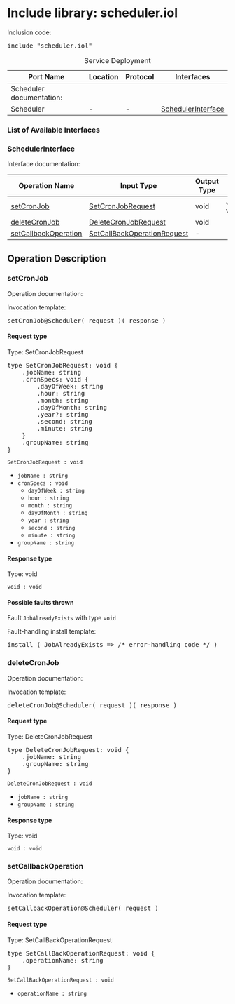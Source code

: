 # Include library: scheduler.iol

Inclusion code: <pre>include "scheduler.iol"</pre>

<table>
  <caption>Service Deployment</caption>
  <thead>
    <tr>
      <th>Port Name</th>
      <th>Location</th>
      <th>Protocol</th>
      <th>Interfaces</th>
    </tr>
  </thead>
  <tbody><tr><td>Scheduler documentation: </td></tr>
    <tr>
      <td>Scheduler</td>
      <td>-</td>
      <td>-</td>
      <td><a href="#SchedulerInterface">SchedulerInterface</a></td>
    </tr>
  </tbody>
</table>

<h3>List of Available Interfaces</h3>

<h3 id="SchedulerInterface">SchedulerInterface</h3>

Interface documentation: 

<table>
  <thead>
    <tr>
      <th>Operation Name</th>
      <th>Input Type</th>
      <th>Output Type</th>
      <th>Faults</th>
    </tr>
  </thead>
  <tbody>
    <tr>
      <td><a href="#setCronJob">setCronJob</a></td>
      <td><a href="#SetCronJobRequest">SetCronJobRequest</a></td>
      <td>void</td>
      <td>
        JobAlreadyExists( void )
      </td>
    </tr>
    <tr>
      <td><a href="#deleteCronJob">deleteCronJob</a></td>
      <td><a href="#DeleteCronJobRequest">DeleteCronJobRequest</a></td>
      <td>void</td>
      <td>
      </td>
    </tr>
    <tr>
      <td><a href="#setCallbackOperation">setCallbackOperation</a></td>
      <td><a href="#SetCallBackOperationRequest">SetCallBackOperationRequest</a></td>
      <td> - </td>
      <td>
      </td>
    </tr>
  </tbody>
</table>

<h2>Operation Description</h2>



<h3 id="setCronJob">setCronJob</h3>

Operation documentation: 


Invocation template: 
<pre>setCronJob@Scheduler( request )( response )</pre>

<h4 id="SetCronJobRequest">Request type</h4>

Type: SetCronJobRequest


<pre>type SetCronJobRequest: void {
	.jobName: string
	.cronSpecs: void {
		.dayOfWeek: string
		.hour: string
		.month: string
		.dayOfMonth: string
		.year?: string
		.second: string
		.minute: string
	}
	.groupName: string
}</pre>

<code>SetCronJobRequest : void</code> 

<ul>

  <li><code>jobName : string</code> 
</li>

  <li><code>cronSpecs : void</code> 

<ul>

  <li><code>dayOfWeek : string</code> 
</li>

  <li><code>hour : string</code> 
</li>

  <li><code>month : string</code> 
</li>

  <li><code>dayOfMonth : string</code> 
</li>

  <li><code>year : string</code> 
</li>

  <li><code>second : string</code> 
</li>

  <li><code>minute : string</code> 
</li>

</ul>
</li>

  <li><code>groupName : string</code> 
</li>

</ul>



<h4>Response type</h4>

Type: void




<code>void : void</code> 




<h4>Possible faults thrown</h4>


Fault <code>JobAlreadyExists</code> with type <code>void</code>

Fault-handling install template: 
<pre>install ( JobAlreadyExists => /* error-handling code */ )</pre>




<h3 id="deleteCronJob">deleteCronJob</h3>

Operation documentation: 


Invocation template: 
<pre>deleteCronJob@Scheduler( request )( response )</pre>

<h4 id="DeleteCronJobRequest">Request type</h4>

Type: DeleteCronJobRequest


<pre>type DeleteCronJobRequest: void {
	.jobName: string
	.groupName: string
}</pre>

<code>DeleteCronJobRequest : void</code> 

<ul>

  <li><code>jobName : string</code> 
</li>

  <li><code>groupName : string</code> 
</li>

</ul>



<h4>Response type</h4>

Type: void




<code>void : void</code> 








<h3 id="setCallbackOperation">setCallbackOperation</h3>

Operation documentation: 


Invocation template: 
<pre>setCallbackOperation@Scheduler( request )</pre>

<h4 id="SetCallBackOperationRequest">Request type</h4>

Type: SetCallBackOperationRequest


<pre>type SetCallBackOperationRequest: void {
	.operationName: string
}</pre>

<code>SetCallBackOperationRequest : void</code> 

<ul>

  <li><code>operationName : string</code> 
</li>

</ul>










